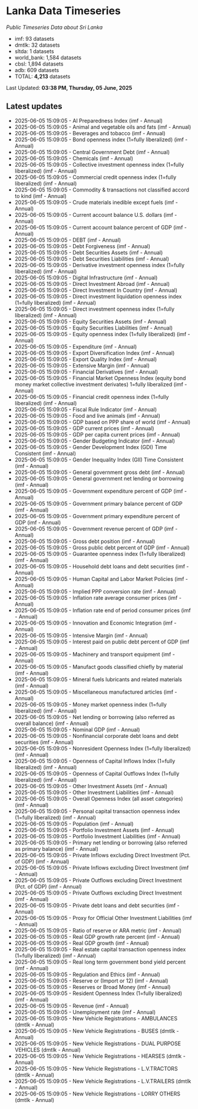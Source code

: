 # Lanka Data Timeseries
*Public Timeseries Data about Sri Lanka*

* imf: 93 datasets
* dmtlk: 32 datasets
* sltda: 1 datasets
* world_bank: 1,584 datasets
* cbsl: 1,894 datasets
* adb: 609 datasets
* TOTAL: **4,213** datasets

Last Updated: **03:38 PM, Thursday, 05 June, 2025**

## Latest updates

* 2025-06-05 15:09:05 - AI Preparedness Index (imf - Annual)
* 2025-06-05 15:09:05 - Animal and vegetable oils and fats (imf - Annual)
* 2025-06-05 15:09:05 - Beverages and tobacco (imf - Annual)
* 2025-06-05 15:09:05 - Bond openness index (1=fully liberalized) (imf - Annual)
* 2025-06-05 15:09:05 - Central Government Debt (imf - Annual)
* 2025-06-05 15:09:05 - Chemicals (imf - Annual)
* 2025-06-05 15:09:05 - Collective investment openness index (1=fully liberalized) (imf - Annual)
* 2025-06-05 15:09:05 - Commercial credit openness index (1=fully liberalized) (imf - Annual)
* 2025-06-05 15:09:05 - Commodity & transactions not classified accord to kind (imf - Annual)
* 2025-06-05 15:09:05 - Crude materials inedible except fuels (imf - Annual)
* 2025-06-05 15:09:05 - Current account balance U.S. dollars (imf - Annual)
* 2025-06-05 15:09:05 - Current account balance percent of GDP (imf - Annual)
* 2025-06-05 15:09:05 - DEBT (imf - Annual)
* 2025-06-05 15:09:05 - Debt Forgiveness (imf - Annual)
* 2025-06-05 15:09:05 - Debt Securities Assets (imf - Annual)
* 2025-06-05 15:09:05 - Debt Securities Liabilities (imf - Annual)
* 2025-06-05 15:09:05 - Derivative investment openness index (1=fully liberalized) (imf - Annual)
* 2025-06-05 15:09:05 - Digital Infrastructure (imf - Annual)
* 2025-06-05 15:09:05 - Direct Investment Abroad (imf - Annual)
* 2025-06-05 15:09:05 - Direct Investment In Country (imf - Annual)
* 2025-06-05 15:09:05 - Direct investment liquidation openness index (1=fully liberalized) (imf - Annual)
* 2025-06-05 15:09:05 - Direct investment openness index (1=fully liberalized) (imf - Annual)
* 2025-06-05 15:09:05 - Equity Securities Assets (imf - Annual)
* 2025-06-05 15:09:05 - Equity Securities Liabilities (imf - Annual)
* 2025-06-05 15:09:05 - Equity openness index (1=fully liberalized) (imf - Annual)
* 2025-06-05 15:09:05 - Expenditure (imf - Annual)
* 2025-06-05 15:09:05 - Export Diversification Index (imf - Annual)
* 2025-06-05 15:09:05 - Export Quality Index (imf - Annual)
* 2025-06-05 15:09:05 - Extensive Margin (imf - Annual)
* 2025-06-05 15:09:05 - Financial Derivatives (imf - Annual)
* 2025-06-05 15:09:05 - Financial Market Openness Index (equity bond money market collective investment derivates) 1=fully liberalized (imf - Annual)
* 2025-06-05 15:09:05 - Financial credit openness index (1=fully liberalized) (imf - Annual)
* 2025-06-05 15:09:05 - Fiscal Rule Indicator (imf - Annual)
* 2025-06-05 15:09:05 - Food and live animals (imf - Annual)
* 2025-06-05 15:09:05 - GDP based on PPP share of world (imf - Annual)
* 2025-06-05 15:09:05 - GDP current prices (imf - Annual)
* 2025-06-05 15:09:05 - GDP per capita current prices (imf - Annual)
* 2025-06-05 15:09:05 - Gender Budgeting Indicator (imf - Annual)
* 2025-06-05 15:09:05 - Gender Development Index (GDI) Time Consistent (imf - Annual)
* 2025-06-05 15:09:05 - Gender Inequality Index (GII) Time Consistent (imf - Annual)
* 2025-06-05 15:09:05 - General government gross debt (imf - Annual)
* 2025-06-05 15:09:05 - General government net lending or borrowing (imf - Annual)
* 2025-06-05 15:09:05 - Government expenditure percent of GDP (imf - Annual)
* 2025-06-05 15:09:05 - Government primary balance percent of GDP (imf - Annual)
* 2025-06-05 15:09:05 - Government primary expenditure percent of GDP (imf - Annual)
* 2025-06-05 15:09:05 - Government revenue percent of GDP (imf - Annual)
* 2025-06-05 15:09:05 - Gross debt position (imf - Annual)
* 2025-06-05 15:09:05 - Gross public debt percent of GDP (imf - Annual)
* 2025-06-05 15:09:05 - Guarantee openness index (1=fully liberalized) (imf - Annual)
* 2025-06-05 15:09:05 - Household debt loans and debt securities (imf - Annual)
* 2025-06-05 15:09:05 - Human Capital and Labor Market Policies (imf - Annual)
* 2025-06-05 15:09:05 - Implied PPP conversion rate (imf - Annual)
* 2025-06-05 15:09:05 - Inflation rate average consumer prices (imf - Annual)
* 2025-06-05 15:09:05 - Inflation rate end of period consumer prices (imf - Annual)
* 2025-06-05 15:09:05 - Innovation and Economic Integration (imf - Annual)
* 2025-06-05 15:09:05 - Intensive Margin (imf - Annual)
* 2025-06-05 15:09:05 - Interest paid on public debt percent of GDP (imf - Annual)
* 2025-06-05 15:09:05 - Machinery and transport equipment (imf - Annual)
* 2025-06-05 15:09:05 - Manufact goods classified chiefly by material (imf - Annual)
* 2025-06-05 15:09:05 - Mineral fuels lubricants and related materials (imf - Annual)
* 2025-06-05 15:09:05 - Miscellaneous manufactured articles (imf - Annual)
* 2025-06-05 15:09:05 - Money market openness index (1=fully liberalized) (imf - Annual)
* 2025-06-05 15:09:05 - Net lending or borrowing (also referred as overall balance) (imf - Annual)
* 2025-06-05 15:09:05 - Nominal GDP (imf - Annual)
* 2025-06-05 15:09:05 - Nonfinancial corporate debt loans and debt securities (imf - Annual)
* 2025-06-05 15:09:05 - Nonresident Openness Index (1=fully liberalized) (imf - Annual)
* 2025-06-05 15:09:05 - Openness of Capital Inflows Index (1=fully liberalized) (imf - Annual)
* 2025-06-05 15:09:05 - Openness of Capital Outflows Index (1=fully liberalized) (imf - Annual)
* 2025-06-05 15:09:05 - Other Investment Assets (imf - Annual)
* 2025-06-05 15:09:05 - Other Investment Liabilities (imf - Annual)
* 2025-06-05 15:09:05 - Overall Openness Index (all asset categories) (imf - Annual)
* 2025-06-05 15:09:05 - Personal capital transaction openness index (1=fully liberalized) (imf - Annual)
* 2025-06-05 15:09:05 - Population (imf - Annual)
* 2025-06-05 15:09:05 - Portfolio Investment Assets (imf - Annual)
* 2025-06-05 15:09:05 - Portfolio Investment Liabilities (imf - Annual)
* 2025-06-05 15:09:05 - Primary net lending or borrowing (also referred as primary balance) (imf - Annual)
* 2025-06-05 15:09:05 - Private Inflows excluding Direct Investment (Pct. of GDP) (imf - Annual)
* 2025-06-05 15:09:05 - Private Inflows excluding Direct Investment (imf - Annual)
* 2025-06-05 15:09:05 - Private Outflows excluding Direct Investment (Pct. of GDP) (imf - Annual)
* 2025-06-05 15:09:05 - Private Outflows excluding Direct Investment (imf - Annual)
* 2025-06-05 15:09:05 - Private debt loans and debt securities (imf - Annual)
* 2025-06-05 15:09:05 - Proxy for Official Other Investment Liabilities (imf - Annual)
* 2025-06-05 15:09:05 - Ratio of reserve or ARA metric (imf - Annual)
* 2025-06-05 15:09:05 - Real GDP growth rate percent (imf - Annual)
* 2025-06-05 15:09:05 - Real GDP growth (imf - Annual)
* 2025-06-05 15:09:05 - Real estate capital transaction openness index (1=fully liberalized) (imf - Annual)
* 2025-06-05 15:09:05 - Real long term government bond yield percent (imf - Annual)
* 2025-06-05 15:09:05 - Regulation and Ethics (imf - Annual)
* 2025-06-05 15:09:05 - Reserve or (Import or 12) (imf - Annual)
* 2025-06-05 15:09:05 - Reserves or Broad Money (imf - Annual)
* 2025-06-05 15:09:05 - Resident Openness Index (1=fully liberalized) (imf - Annual)
* 2025-06-05 15:09:05 - Revenue (imf - Annual)
* 2025-06-05 15:09:05 - Unemployment rate (imf - Annual)
* 2025-06-05 15:09:05 - New Vehicle Registrations - AMBULANCES (dmtlk - Annual)
* 2025-06-05 15:09:05 - New Vehicle Registrations - BUSES (dmtlk - Annual)
* 2025-06-05 15:09:05 - New Vehicle Registrations - DUAL PURPOSE VEHICLES (dmtlk - Annual)
* 2025-06-05 15:09:05 - New Vehicle Registrations - HEARSES (dmtlk - Annual)
* 2025-06-05 15:09:05 - New Vehicle Registrations - L.V.TRACTORS (dmtlk - Annual)
* 2025-06-05 15:09:05 - New Vehicle Registrations - L.V.TRAILERS (dmtlk - Annual)
* 2025-06-05 15:09:05 - New Vehicle Registrations - LORRY OTHERS (dmtlk - Annual)